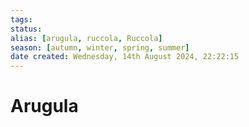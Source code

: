 ```yaml
---
tags: 
status:
alias: [arugula, ruccola, Ruccola]
season: [autumn, winter, spring, summer]
date created: Wednesday, 14th August 2024, 22:22:15
---
```


# Arugula